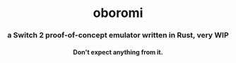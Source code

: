 <h1 align="center">oboromi</h1>
<h3 align="center">a Switch 2 proof-of-concept emulator written in Rust, very WIP</h3>
<h4 align="center">Don't expect anything from it.</h4>
